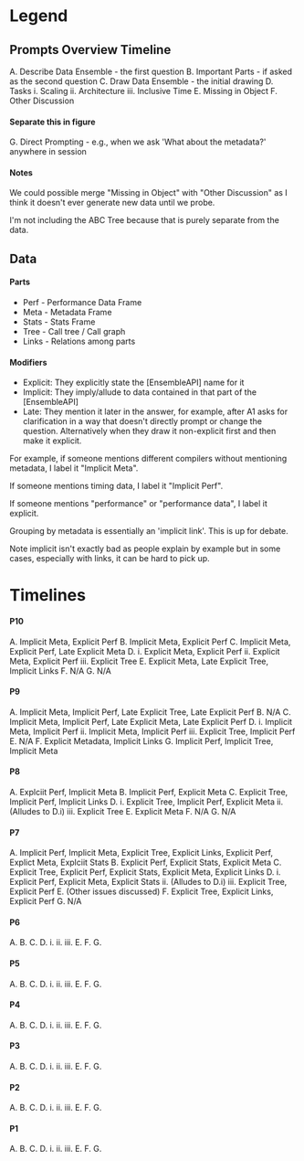 

Legend
======

## Prompts Overview Timeline

A. Describe Data Ensemble - the first question
B. Important Parts - if asked as the second question
C. Draw Data Ensemble - the initial drawing
D. Tasks
  i. Scaling
  ii. Architecture
  iii. Inclusive Time
E. Missing in Object 
F. Other Discussion


#### Separate this in figure

G. Direct Prompting - e.g., when we ask 'What about the metadata?' anywhere in
session

#### Notes

We could possible merge "Missing in Object" with "Other Discussion" as I think
it doesn't ever generate new data until we probe.

I'm not including the ABC Tree because that is purely separate from the data.


## Data


#### Parts

- Perf - Performance Data Frame
- Meta - Metadata Frame
- Stats - Stats Frame
- Tree - Call tree / Call graph
- Links - Relations among parts

#### Modifiers

- Explicit: They explicitly state the [EnsembleAPI] name for it
- Implicit: They imply/allude to data contained in that part of the
  [EnsembleAPI]
- Late: They mention it later in the answer, for example, after A1 asks for
  clarification in a way that doesn't directly prompt or change the question.
Alternatively when they draw it non-explicit first and then make it explicit.

For example, if someone mentions different compilers without mentioning
metadata, I label it "Implicit Meta". 

If someone mentions timing data, I label it "Implicit Perf".

If someone mentions "performance" or "performance data", I label it explicit.

Grouping by metadata is essentially an 'implicit link'. This is up for debate.

Note implicit isn't exactly bad as people explain by example but in some
cases, especially with links, it can be hard to pick up.


Timelines
=========


#### P10

A. Implicit Meta, Explicit Perf
B. Implicit Meta, Explicit Perf
C. Implicit Meta, Explicit Perf, Late Explicit Meta
D. 
  i. Explicit Meta, Explicit Perf
  ii. Explicit Meta, Explicit Perf
  iii. Explicit Tree
E. Explicit Meta, Late Explicit Tree, Implicit Links
F. N/A
G. N/A


#### P9

A. Implicit Meta, Implicit Perf, Late Explicit Tree, Late Explicit Perf
B. N/A
C. Implicit Meta, Implicit Perf, Late Explicit Meta, Late Explicit Perf
D. 
  i. Implicit Meta, Implicit Perf
  ii. Implicit Meta, Implicit Perf
  iii. Explicit Tree, Implicit Perf
E. N/A
F. Explicit Metadata, Implicit Links
G. Implicit Perf, Implicit Tree, Implicit Meta


#### P8

A. Explciit Perf, Implicit Meta
B. Implicit Perf, Explicit Meta
C. Explicit Tree, Implicit Perf, Implicit Links
D. 
  i. Explicit Tree, Implicit Perf, Explicit Meta
  ii. (Alludes to D.i)
  iii. Explicit Tree
E. Explicit Meta
F. N/A
G. N/A

#### P7

A. Implicit Perf, Implicit Meta, Explicit Tree, Explicit Links, Explicit Perf, Explict Meta, Explciit Stats
B. Explicit Perf, Explicit Stats, Explicit Meta
C. Explicit Tree, Explicit Perf, Explicit Stats, Explicit Meta, Explicit Links
D.
  i. Explicit Perf, Explicit Meta, Explicit Stats
  ii. (Alludes to D.i)
  iii. Explicit Tree, Explicit Perf
E. (Other issues discussed)
F. Explicit Tree, Explicit Links, Explicit Perf 
G. N/A

#### P6

A.
B.
C.
D.
  i.
  ii.
  iii.
E.
F.
G.

#### P5

A.
B.
C.
D.
  i.
  ii.
  iii.
E.
F.
G.

#### P4

A.
B.
C.
D.
  i.
  ii.
  iii.
E.
F.
G.

#### P3

A.
B.
C.
D.
  i.
  ii.
  iii.
E.
F.
G.

#### P2

A.
B.
C.
D.
  i.
  ii.
  iii.
E.
F.
G.

#### P1

A.
B.
C.
D.
  i.
  ii.
  iii.
E.
F.
G.

